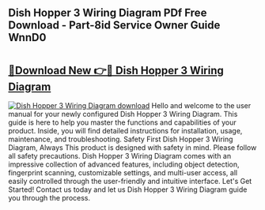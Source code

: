 ## Dish Hopper 3 Wiring Diagram PDf Free Download - Part-8id Service Owner Guide WnnD0

# <h2><a href="http://dfksi6v.blite.top/?on=Dish+Hopper+3+Wiring+Diagram">🔗Download New 👉🔴 Dish Hopper 3 Wiring Diagram</a></h2>

[![Dish Hopper 3 Wiring Diagram download](https://i.imgur.com/lujVjoI.png)](http://dfksi6v.blite.top/?on=Dish+Hopper+3+Wiring+Diagram)
Hello and welcome to the user manual for your newly configured Dish Hopper 3 Wiring Diagram. This guide is here to help you master the functions and capabilities of your product. Inside, you will find detailed instructions for installation, usage, maintenance, and troubleshooting. Safety First Dish Hopper 3 Wiring Diagram, Always This product is designed with safety in mind. Please follow all safety precautions. Dish Hopper 3 Wiring Diagram comes with an impressive collection of advanced features, including object detection, fingerprint scanning, customizable settings, and multi-user access, all easily controlled through the user-friendly and intuitive interface. Let's Get Started! Contact us today and let us Dish Hopper 3 Wiring Diagram guide you through the process.
